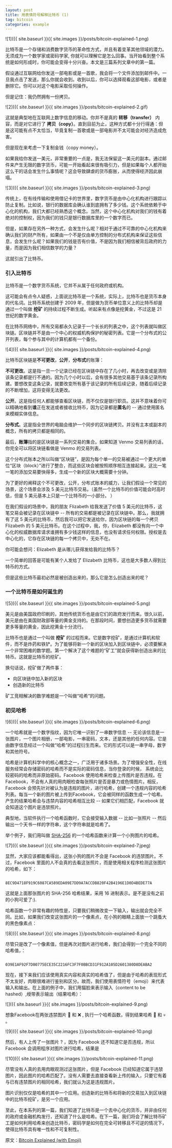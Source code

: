 ```yaml
---
layout: post
title: 用表情符号解释比特币 (1)
tag: bitcoin
categories: example
---
```


![1]({{ site.baseurl }}{{ site.images }}/posts/bitcoin-explained-1.png)

比特币是一个存储和消费数字货币的革命性方式，并且有着变革其他领域的潜力。无须成为一个数学家或密码学家, 你就可以理解它是怎么回事。当开始看到整个系统是如何形成时，你可能会变得十分兴奋。本文是三篇系列文章中的第一篇。

假设通过互联网给你发送一部电影或是一首歌，我会将一个文件添加到邮件中。一旦我点击了发送，那么你就会收到。收到以后，你可以选择观看这部电影，或者是删除它。你可以对这个电影采取任何操作。

但是记住：我仍然拥有一份拷贝。

![2]({{ site.baseurl }}{{ site.images }}/posts/bitcoin-explained-2.gif)

这就是典型地在互联网上数字信息的移动。你并不是真的 **转移（transfer）** 内容，而是对它进行了 **拷贝（copy）**。直到目前为止，这种方式都十分行得通：但是这可能有点不太恰当，毕竟复制一首歌或是一部电影并不太可能会对经济造成危害。

但是现在来考虑一下复制金钱（copy money）。

如果我给你发送一美元，非常重要的一点是，我无法保留这一美元的副本。通过邮件来产生无限的数字货币，可能一开始看起来很有吸引力，但是如果每个人都开始这么干的话会发生什么事情呢？这会导致肆虐的货币膨胀，从而使得经济因此崩塌。

![3]({{ site.baseurl }}{{ site.images }}/posts/bitcoin-explained-3.png)

传统上，在有线传输和使用借记卡的世界里，数字货币是由中心化机构进行跟踪以防止复制。比如说，银行的数据库会确认谁到底拥有了多少钱。这个系统依赖于中心化的机构，我们大都已经熟悉这个概念。当然，这个中心化机构对我们的钱有着绝对的控制权，因为我们的钱只是银行数据库里的一个数字而已。

但是，如果存在另外一种方式，会发生什么呢？相对于通过不可靠的中心化机构来确认我们的财产所有，如果由一个不是仅由单方控制的分布式机构来保证这些信息，会发生什么呢？如果我们的钱是否有价值，不是因为我们相信被背后政府的力量，而是因为我们相信数学的力量？

这就引出了比特币。

### 引入比特币

比特币是一个数字货币系统，它并不从属于任何政府或机构。

这可能会有点令人疑惑，上面说比特币是一个系统，实际上，比特币也是货币本身的代名词。比特币系统创建于 2009 年，但是做为货币单位意义上的比特币却是通过一个叫做 **挖矿** 的持续过程不断生成。听起来有点像是挖黄金，不过这是 21 世纪的数字黄金。

在比特币网络中，所有交易都永久记录于一个长长的列表之中，这个列表就叫做区块链。区块链并不是由一个中心的权威机构保护的秘密列表。它是一个分布式的公开列表，每个参与其中的计算机都有一个备份。

![4]({{ site.baseurl }}{{ site.images }}/posts/bitcoin-explained-4.png)

比特币区块链是**不可更改**，**公开**，**分布式**的账簿：

**不可更改**。这是指一旦一个记录已经在区块链中存在了几小时，再去改变或是清除该条记录都是行不通的。因为几个小时以后，会有很多其他交易基于该条记录所构建。要想改变这条记录，就要改变所有基于该记录的所有后续记录，随着后续记录的不断增加，这将变得无法更改。

**公开**。这是指任何人都能够查看区块链，而不仅仅是银行职员。这并不意味着你可以精确地看到**谁**正在发送或者接收比特币，因为记录都是**匿名**的 -- 通过使用匿名来模糊实体信息。

**分布式**。这是指全世界的电脑会维护一个同步的区块链拷贝。并没有主本或副本的概念，所有的拷贝都是相同的。

最后，**账簿**指的是区块链是一系列交易的集合。如果知道 Venmo 交易列表的话，你完全可以将区块链看做是 Venmo 的交易列表。

这个分布式账本之所以叫做“区块链”，是因为每个单一的交易被通过一个更大的单位“区块（block）”进行了整合，而这些区块会被按照顺序相互连接起来。这比一笔一笔的添加交易要快得多，生成一个新的区块大概需要十分钟。

为了更好的阐释这个不可更改，公开，分布式账本的威力，让我们假设一个常见的场景，这个场景会涉及 5 美元比特币交易。（虽然一个比特币的价值可能会时高时低，但是 5 美元基本上只是一个比特币的一小部分。 ）

在我们假设的场景中，我的朋友 Flizabeth 给我发送了价值 5 美元的比特币，这笔交易会被记录在区块链中 -- 所有的交易都是被记录在区块链中。那么，我就拥有了这 5 美元的比特币，然后我可以把它发送给你，因为区块链的每一个拷贝 Flizabeth 的 5 美元比特币。在这个过程中，我，你，Elizabeth 都没有向一个中心化的权威数据库请求谁拥有多少钱这样的信息，也没有请求任何权限。授权是去中心化的，它存在区块链的每一个拷贝中，无处不在。

你可能会想问：Elizabeth 是从哪儿获得发给我的比特币？

一个简单的回答是可能有某个人发给了 Elizabeth 比特币，这也是大多数人得到比特币的方式。

但是这些比特币最初必然是被创造出来的，那么它是怎么创造出来的呢？

### 一个比特币是如何诞生的

![5]({{ site.baseurl }}{{ site.images }}/posts/bitcoin-explained-5.png)

美元是由美国政府印刷的，其他传统货币也是由它们的政府发行而来。很久以前，美元是由在美国财政部等量的黄金支持的。在那段时间，要想创造更多货币就需要更多等量的黄金，因此挖黄金十分流行。

比特币也是通过一个叫做 **挖矿** 的过程而来。它是数字挖矿，是通过计算机和软件，而不是炸药和铁铲。为了能够将新一个新的区块加入到区块链中，必须要解决一个非常困难的数学题。第一个解决了这个难题的“矿工”就会获得新创造出来的比特币。这就是比特币的挖矿。

换句话说，挖矿做了两件事：

- 向区块链中加入新的区块
- 创造新的比特币

矿工竞相解决的数学难题是一个叫做“哈希”的问题。

### 初见哈希

![6]({{ site.baseurl }}{{ site.images }}/posts/bitcoin-explained-6.png)

一个哈希就是一个数字指纹，因为它唯一识别了一串数字信息 -- 无论该信息是一张图片，一个图片相册，一部电影，一串密码，文本，还是其他的任何内容。它是由数字信息经过一个叫做“哈希”的过程衍生而来。它的形式可以是一串字母，数字和其他符号。

哈希是计算机科学中的核心概念之一，广泛用于诸多场景。为了增强安全性，在线服务经常会存储密码的哈希而不是实际的密码信息，当你登录的时候， 系统会比较密码的哈希而非原始密码。Facebook 使用哈希来检查上传图片是否违规。在 Facebook，不会有人真的用肉眼检查每张照片是否是暴力或色情图片。相反，Facebook 会预先针对被认为是违规的图片，进行哈希，创建一个违规内容的哈希列表。每当一个新的图片被上传到Facebook，它会被同样的函数生成一个哈希。产生的结果哈希会与违禁内容的哈希相互比较 -- 如果它们相匹配，Facebook 就会知道这个图片是违禁照片。

典型地，当软件执行一个哈希函数时，它会接受输入数据 -- 比如一张照片 -- 然后输出一个天书一样的字符串，这个字符串就是哈希了。

举个例子，我们用叫做 [SHA-256](https://en.wikipedia.org/wiki/SHA-2) 的一个哈希函数来计算一个小狗图片的哈希。

![7]({{ site.baseurl }}{{ site.images }}/posts/bitcoin-explained-7.jpeg)

显然，大家应该都能看得出，这张小狗的图片不会是 Facebook 的违禁图片。不过，Facebook 里面的人不会真的去看这张照片，而是使用相关程序检测这张图片的哈希，如下：

```code

8EC9D4718F919C6087CA589EDA09E7DD9A7ACCDB820F42B4196E1D0D4BEDE77A

```

这就是上面那张图片的 SHA-256 哈希结果，采用 16 进制表示。是不是没有之前的小狗可爱了:).

哈希函数一个非常有趣的特性是，只要我们稍微改变一下输入，输出就会完全不同。比如，如果我们改变这张图片的一个像素点，在小狗的眼睛上面放一个跳蚤大的黑色像素点：

![8]({{ site.baseurl }}{{ site.images }}/posts/bitcoin-explained-8.png)

尽管只是改了一个像素值，但是再次对图片进行哈希，我们会得到一个完全不同的哈希值，：


```code

039E1AF92F7D00775ECE35C2216FC3F7F0BBCD31F912A105D2601380D8DEABA2

```


现在，接下来我们应该使用真实内容和真实的哈希值了，但是由于哈希的表现形式不太友好，肉眼很难进行鉴别和区分。故而，我们使用表情符号（emoji）来代表输入和输出。在上面的例子中，我们用猫脸来表示输入（content to be hashed）,绶带表示输出（结果哈希）：

![]({{ site.baseurl }}{{ site.images }}/posts/bitcoin-explained-9.png)

想象Facebook在两张违禁图片 🚫  和 ❌ , 执行一个哈希函数，得到结果哈希  💩  和 💀 。

![9]({{ site.baseurl }}{{ site.images }}/posts/bitcoin-explained-10.png)

然后，有人上传了一张图片 ? ，因为 Facebook 还不知道它是否违规，所以 Facebook 会调用程序对图片进行哈希，结果是

![10]({{ site.baseurl }}{{ site.images }}/posts/bitcoin-explained-11.png)

尽管没有人真的去用肉眼观测过这张图片，但是 Facebook 已经知道它属于违禁图片，因此图片的哈希匹配了。没有人需要去直接查看新上传的输入，只要它有着与已有违禁图片的相同哈希，我们就认为这是违规图片。

图片识别仅仅是哈希的其中一个应用。创造新的比特币和将新的交易加入到区块链中的比特币挖矿，是另一个应用。

至此，在本系列的第一篇，我们知道了比特币是一个去中心化的货币，并非由任何的政府或金融机构发行，还知道了什么是哈希。在下一篇，我们将会了解比特币矿工是如何利用哈希来创造比特币，密码学是如何在完全可转移且不可逆的情况下，使得比特币具有唯一性和不可复制性。

原文：[Bitcoin Explained (with Emoji)](https://medium.com/@tessr/making-money-530d2bb2b8f7)
